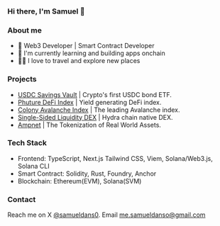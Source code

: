 ### Hi there, I'm Samuel 👋

### About me
- 🔐 Web3 Developer | Smart Contract Developer
- 🤖 I'm currently learning and building apps onchain 
- 👨‍🏭 I love to travel and explore new places

### Projects
- [USDC Savings Vault](https://www.phuture.finance/products/usv) | Crypto's first USDC bond ETF.
- [Phuture DeFi Index](https://www.phuture.finance/products/pdi) | Yield generating DeFi index.
- [Colony Avalanche Index](https://www.phuture.finance/products/cai) | The leading Avalanche index.
- [Single-Sided Liquidity DEX](https://news.bitcoin.com/hydra-chain-claims-its-spot-by-launching-a-native-dex/) | Hydra chain native DEX.
- [Ampnet](https://ampnet.io/) | The Tokenization of Real World Assets.

### Tech Stack
- Frontend: TypeScript, Next.js Tailwind CSS, Viem, Solana/Web3.js, Solana CLI
- Smart Contract: Solidity, Rust, Foundry, Anchor
- Blockchain: Ethereum(EVM), Solana(SVM)
  
### Contact
Reach me on X [@samueldans0](https://twitter.com/samueldans0). Email me.samueldanso@gmail.com